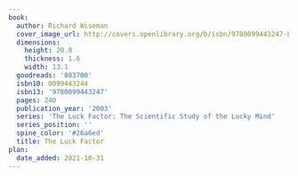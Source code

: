```yaml
---
book:
  author: Richard Wiseman
  cover_image_url: http://covers.openlibrary.org/b/isbn/9780099443247-L.jpg
  dimensions:
    height: 20.0
    thickness: 1.6
    width: 13.1
  goodreads: '883700'
  isbn10: 0099443244
  isbn13: '9780099443247'
  pages: 240
  publication_year: '2003'
  series: 'The Luck Factor: The Scientific Study of the Lucky Mind'
  series_position: ''
  spine_color: '#26a6ed'
  title: The Luck Factor
plan:
  date_added: 2021-10-31
---
```

